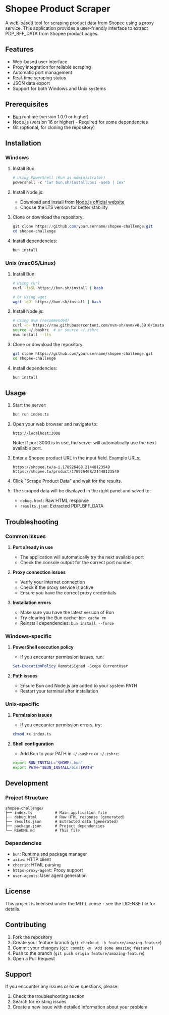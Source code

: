 # Shopee Product Scraper

A web-based tool for scraping product data from Shopee using a proxy service. This application provides a user-friendly interface to extract PDP_BFF_DATA from Shopee product pages.

## Features

- Web-based user interface
- Proxy integration for reliable scraping
- Automatic port management
- Real-time scraping status
- JSON data export
- Support for both Windows and Unix systems

## Prerequisites

- [Bun](https://bun.sh/) runtime (version 1.0.0 or higher)
- Node.js (version 16 or higher) - Required for some dependencies
- Git (optional, for cloning the repository)

## Installation

### Windows

1. Install Bun:
   ```powershell
   # Using PowerShell (Run as Administrator)
   powershell -c "iwr bun.sh/install.ps1 -useb | iex"
   ```

2. Install Node.js:
   - Download and install from [Node.js official website](https://nodejs.org/)
   - Choose the LTS version for better stability

3. Clone or download the repository:
   ```powershell
   git clone https://github.com/yourusername/shopee-challenge.git
   cd shopee-challenge
   ```

4. Install dependencies:
   ```powershell
   bun install
   ```

### Unix (macOS/Linux)

1. Install Bun:
   ```bash
   # Using curl
   curl -fsSL https://bun.sh/install | bash

   # Or using wget
   wget -qO- https://bun.sh/install | bash
   ```

2. Install Node.js:
   ```bash
   # Using nvm (recommended)
   curl -o- https://raw.githubusercontent.com/nvm-sh/nvm/v0.39.0/install.sh | bash
   source ~/.bashrc  # or source ~/.zshrc
   nvm install --lts
   ```

3. Clone or download the repository:
   ```bash
   git clone https://github.com/yourusername/shopee-challenge.git
   cd shopee-challenge
   ```

4. Install dependencies:
   ```bash
   bun install
   ```

## Usage

1. Start the server:
   ```bash
   bun run index.ts
   ```

2. Open your web browser and navigate to:
   ```
   http://localhost:3000
   ```
   Note: If port 3000 is in use, the server will automatically use the next available port.

3. Enter a Shopee product URL in the input field. Example URLs:
   ```
   https://shopee.tw/a-i.178926468.21448123549
   https://shopee.tw/product/178926468/21448123549
   ```

4. Click "Scrape Product Data" and wait for the results.

5. The scraped data will be displayed in the right panel and saved to:
   - `debug.html`: Raw HTML response
   - `results.json`: Extracted PDP_BFF_DATA

## Troubleshooting

### Common Issues

1. **Port already in use**
   - The application will automatically try the next available port
   - Check the console output for the correct port number

2. **Proxy connection issues**
   - Verify your internet connection
   - Check if the proxy service is active
   - Ensure you have the correct proxy credentials

3. **Installation errors**
   - Make sure you have the latest version of Bun
   - Try clearing the Bun cache: `bun cache rm`
   - Reinstall dependencies: `bun install --force`

### Windows-specific

1. **PowerShell execution policy**
   - If you encounter permission issues, run:
   ```powershell
   Set-ExecutionPolicy RemoteSigned -Scope CurrentUser
   ```

2. **Path issues**
   - Ensure Bun and Node.js are added to your system PATH
   - Restart your terminal after installation

### Unix-specific

1. **Permission issues**
   - If you encounter permission errors, try:
   ```bash
   chmod +x index.ts
   ```

2. **Shell configuration**
   - Add Bun to your PATH in `~/.bashrc` or `~/.zshrc`:
   ```bash
   export BUN_INSTALL="$HOME/.bun"
   export PATH="$BUN_INSTALL/bin:$PATH"
   ```

## Development

### Project Structure

```
shopee-challenge/
├── index.ts          # Main application file
├── debug.html        # Raw HTML response (generated)
├── results.json      # Extracted data (generated)
├── package.json      # Project dependencies
└── README.md         # This file
```

### Dependencies

- `bun`: Runtime and package manager
- `axios`: HTTP client
- `cheerio`: HTML parsing
- `https-proxy-agent`: Proxy support
- `user-agents`: User agent generation

## License

This project is licensed under the MIT License - see the LICENSE file for details.

## Contributing

1. Fork the repository
2. Create your feature branch (`git checkout -b feature/amazing-feature`)
3. Commit your changes (`git commit -m 'Add some amazing feature'`)
4. Push to the branch (`git push origin feature/amazing-feature`)
5. Open a Pull Request

## Support

If you encounter any issues or have questions, please:
1. Check the troubleshooting section
2. Search for existing issues
3. Create a new issue with detailed information about your problem
